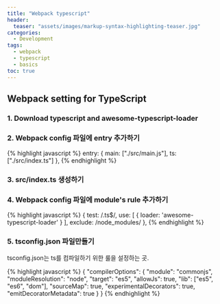 ```yaml
---
title: "Webpack typescript"
header:
  teaser: "assets/images/markup-syntax-highlighting-teaser.jpg"
categories:
  - Development
tags:
  - webpack
  - typescript
  - basics
toc: true
---
```


## Webpack setting for TypeScript

### 1. Download typescript and awesome-typescript-loader

### 2. Webpack config 파일에 entry 추가하기

{% highlight javascript  %}
    entry: {
        main: ["./src/main.js"],
        ts: ["./src/index.ts"]
    },
{% endhighlight %}

### 3. src/index.ts 생성하기

### 4. Webpack config 파일에 module's rule 추가하기

{% highlight javascript  %}
            {
                test: /\.ts$/,
                use: [
                    {
                        loader: 'awesome-typescript-loader'
                    }
                ],
                exclude: /node_modules/
            },
{% endhighlight %}

### 5. tsconfig.json 파일만들기

tsconfig.json는 ts를 컴파일하기 위한 룰을 설정하는 곳.

{% highlight javascript  %}
{
    "compilerOptions": {
        "module": "commonjs",
        "moduleResolution": "node",
        "target": "es5",
        "allowJs": true,
        "lib": ["es5", "es6", "dom"],
        "sourceMap": true,
        "experimentalDecorators": true,
        "emitDecoratorMetadata": true
    }
}
{% endhighlight %}
